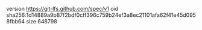 version https://git-lfs.github.com/spec/v1
oid sha256:1d14889a9b87f2bdf0cff396c759b24ef3a8ec21101afa62f41e45d0958fbb64
size 648798
